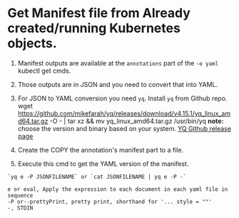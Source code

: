 # Get Manifest file from Already created/running Kubernetes objects.

1. Manifest outputs are available at the `annotations` part of the `-o yaml` kubectl get cmds.
2. Those outputs are in JSON and you need to convert that into YAML.

3. For JSON to YAML conversion you need `yq`. 
Install `yq` from Github repo.
wget https://github.com/mikefarah/yq/releases/download/v4.15.1/yq_linux_amd64.tar.gz -O - | tar xz && mv yq_linux_amd64.tar.gz /usr/bin/yq
**note:** choose the version and binary based on your system. [YQ Github release page](https://github.com/mikefarah/yq/releases/)
4. Create the COPY the annotation's manifest part to a file.
5. Execute this cmd to get the YAML version of the manifest.
```
`yq e -P JSONFILENAME` or `cat JSONFILENAME | yq e -P -`

e or eval, Apply the expression to each document in each yaml file in sequence
-P or--prettyPrint, pretty print, shorthand for '... style = ""'
-, STDIN
```
